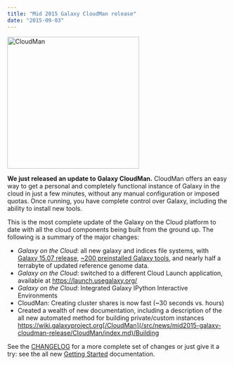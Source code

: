 ```yaml
---
title: "Mid 2015 Galaxy CloudMan release"
date: "2015-09-03"
---
```

<div class='right'><a href='/src/cloudman/index.md'><img src="/src/images/logos/CloudManWideBlackLogo.png" alt="CloudMan" width="300" /></a></div>

**We just released an update to Galaxy CloudMan.** CloudMan offers an easy way to get a personal and completely functional instance of Galaxy in the cloud in just a few minutes, without any manual configuration or imposed quotas. Once running, you have complete control over Galaxy, including the ability to install new tools.

This is the most complete update of the Galaxy on the Cloud platform to date with all the cloud components being built from the ground up. The following is a summary of the major changes:

* *Galaxy on the Cloud*: all new galaxy and indices file systems, with [Galaxy 15.07 release](/src/news/2015-07-galaxy-release/index.md), [~200 preinstalled Galaxy tools](https://github.com/galaxyproject/galaxy-cloudman-playbook/blob/master/files/shed_tool_list.yaml), and nearly half a terrabyte of updated reference genome data.
* *Galaxy on the Cloud*: switched to a different Cloud Launch application, available at https://launch.usegalaxy.org/
* *Galaxy on the Cloud*: Integrated Galaxy IPython Interactive Environments
* CloudMan: Creating cluster shares is now fast (~30 seconds vs. hours)
* Created a wealth of new documentation, including a description of the all new automated method for building private/custom instances https://wiki.galaxyproject.org[/CloudMan](/src/news/mid2015-galaxy-cloudman-release/CloudMan/index.md)/Building

See the [CHANGELOG](https://github.com/galaxyproject/cloudman/blob/master/CHANGELOG.md) for a more complete set of changes or just give it a try: see the all new [Getting Started](https://wiki.galaxyproject.org/CloudMan/GettingStarted) documentation.
